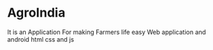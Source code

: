 # AgroIndia

It is an Application For making Farmers life easy
Web application and android 
html css and js 
